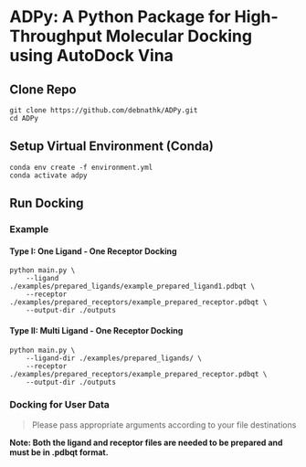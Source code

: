 # ADPy: A Python Package for High-Throughput Molecular Docking using AutoDock Vina

## Clone Repo

```
git clone https://github.com/debnathk/ADPy.git
cd ADPy
```

## Setup Virtual Environment (Conda)

```
conda env create -f environment.yml
conda activate adpy
```

## Run Docking

### Example

#### Type I: One Ligand - One Receptor Docking

```
python main.py \
    --ligand ./examples/prepared_ligands/example_prepared_ligand1.pdbqt \
    --receptor ./examples/prepared_receptors/example_prepared_receptor.pdbqt \
    --output-dir ./outputs
```

#### Type II: Multi Ligand - One Receptor Docking

```
python main.py \
    --ligand-dir ./examples/prepared_ligands/ \
    --receptor ./examples/prepared_receptors/example_prepared_receptor.pdbqt \
    --output-dir ./outputs
```

### Docking for User Data

> Please pass appropriate arguments according to your file destinations

**Note: Both the ligand and receptor files are needed to be prepared and must be in .pdbqt format.**

